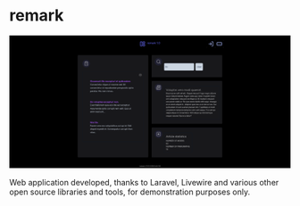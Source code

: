 # remark

![A social media that hosts the opinions of its users.](./screenshots/remark-1.0_landing_page.png)

Web application developed, thanks to Laravel, Livewire and various other open source libraries and tools, for demonstration purposes only.
